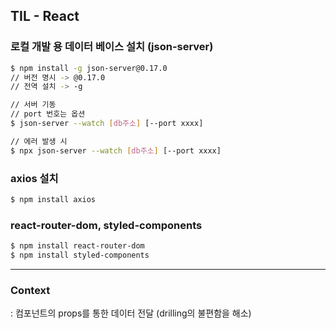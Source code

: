 ## TIL - React

### 로컬 개발 용 데이터 베이스 설치 (json-server)

```bash
$ npm install -g json-server@0.17.0
// 버전 명시 -> @0.17.0
// 전역 설치 -> -g

// 서버 기동
// port 번호는 옵션
$ json-server --watch [db주소] [--port xxxx]

// 에러 발생 시
$ npx json-server --watch [db주소] [--port xxxx]
```

### axios 설치

```bash
$ npm install axios
```

### react-router-dom, styled-components

```bash
$ npm install react-router-dom
$ npm install styled-components
```

---

### Context

: 컴포넌트의 props를 통한 데이터 전달 (drilling의 불편함을 해소)
